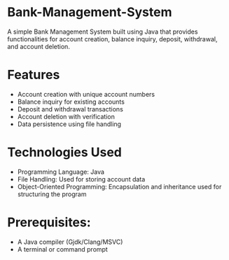 # Bank-Management-System

A simple Bank Management System built using Java that provides functionalities for account creation, balance inquiry, deposit, withdrawal, and account deletion.
# Features
- Account creation with unique account numbers
- Balance inquiry for existing accounts
- Deposit and withdrawal transactions
- Account deletion with verification
- Data persistence using file handling
# Technologies Used
- Programming Language: Java
- File Handling: Used for storing account data
- Object-Oriented Programming: Encapsulation and inheritance used for structuring the program
# Prerequisites:
- A Java compiler (Gjdk/Clang/MSVC)
- A terminal or command prompt

